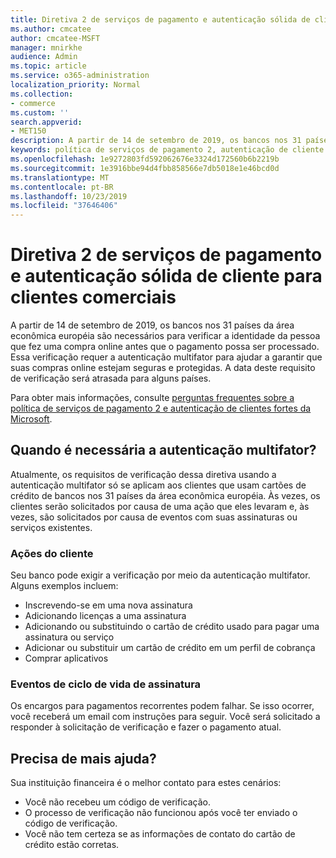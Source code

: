 ```yaml
---
title: Diretiva 2 de serviços de pagamento e autenticação sólida de cliente para clientes comerciais
ms.author: cmcatee
author: cmcatee-MSFT
manager: mnirkhe
audience: Admin
ms.topic: article
ms.service: o365-administration
localization_priority: Normal
ms.collection:
- commerce
ms.custom: ''
search.appverid:
- MET150
description: A partir de 14 de setembro de 2019, os bancos nos 31 países da área econômica européia são necessários para verificar a identidade da pessoa que fez uma compra online antes que o pagamento possa ser processado.
keywords: política de serviços de pagamento 2, autenticação de cliente forte, autenticação multifator
ms.openlocfilehash: 1e9272803fd592062676e3324d172560b6b2219b
ms.sourcegitcommit: 1e3916bbe94d4fbb858566e7db5018e1e46bcd0d
ms.translationtype: MT
ms.contentlocale: pt-BR
ms.lasthandoff: 10/23/2019
ms.locfileid: "37646406"
---
```

# <a name="payment-services-directive-2-and-strong-customer-authentication-for-commercial-customers"></a>Diretiva 2 de serviços de pagamento e autenticação sólida de cliente para clientes comerciais

A partir de 14 de setembro de 2019, os bancos nos 31 países da área econômica européia são necessários para verificar a identidade da pessoa que fez uma compra online antes que o pagamento possa ser processado. Essa verificação requer a autenticação multifator para ajudar a garantir que suas compras online estejam seguras e protegidas. A data deste requisito de verificação será atrasada para alguns países. 

Para obter mais informações, consulte [perguntas frequentes sobre a política de serviços de pagamento 2 e autenticação de clientes fortes da Microsoft](https://support.microsoft.com/help/4517854/microsoft-account-open-banking-customer-authentication).

## <a name="when-is-multi-factor-authentication-required"></a>Quando é necessária a autenticação multifator?

Atualmente, os requisitos de verificação dessa diretiva usando a autenticação multifator só se aplicam aos clientes que usam cartões de crédito de bancos nos 31 países da área econômica européia. Às vezes, os clientes serão solicitados por causa de uma ação que eles levaram e, às vezes, são solicitados por causa de eventos com suas assinaturas ou serviços existentes.

### <a name="customer-actions"></a>Ações do cliente

Seu banco pode exigir a verificação por meio da autenticação multifator. Alguns exemplos incluem:
- Inscrevendo-se em uma nova assinatura
- Adicionando licenças a uma assinatura
- Adicionando ou substituindo o cartão de crédito usado para pagar uma assinatura ou serviço
- Adicionar ou substituir um cartão de crédito em um perfil de cobrança
- Comprar aplicativos

### <a name="subscription-lifecycle-events"></a>Eventos de ciclo de vida de assinatura

Os encargos para pagamentos recorrentes podem falhar. Se isso ocorrer, você receberá um email com instruções para seguir. Você será solicitado a responder à solicitação de verificação e fazer o pagamento atual.

## <a name="need-more-help"></a>Precisa de mais ajuda?

Sua instituição financeira é o melhor contato para estes cenários:
- Você não recebeu um código de verificação.  
- O processo de verificação não funcionou após você ter enviado o código de verificação.
- Você não tem certeza se as informações de contato do cartão de crédito estão corretas.